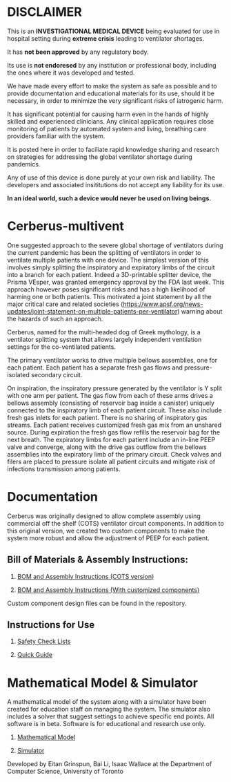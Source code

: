 # DISCLAIMER

This is an **INVESTIGATIONAL MEDICAL DEVICE** being evaluated for use
in hospital setting during **extreme crisis** leading to ventilator
shortages.

It has **not been approved** by any regulatory body.

Its use is **not endoresed** by any institution or professional body,
including the ones where it was developed and tested.

We have made every effort to make the system as safe as possible and to
provide documentation and educational materials for its use, should it be
necessary, in order to minimize the very significant risks of iatrogenic harm.

It has significant potential for causing harm  even in the hands of highly
skilled and experienced clinicians. Any clinical application requires close
monitoring of patients by automated system and living, breathing care providers
familiar with the system.

It is posted here in order to faciliate rapid knowledge sharing and research
on strategies for addressing the global ventilator shortage during pandemics.

Any of use of this device is done purely at your own risk and liability. The
developers and associated insititutions do not accept any liability for its use.

**In an ideal world, such a device would never be used on living beings.**

# Cerberus-multivent

One suggested approach to the severe global shortage of ventilators during the current pandemic has been the splitting of ventilators in order to ventilate multiple patients with one device. The simplest version of this involves simply splitting the inspiratory and expiratory limbs of the circuit into a branch for each patient. Indeed a 3D-printable splitter device, the Prisma VEsper, was granted emergency approval by the FDA last week. This approach however poses significant risks and has a high likelihood of harming one or both patients. This motivated a joint statement by all the major critical
care and related societies (<a href="https://www.apsf.org/news-updates/joint-statement-on-multiple-patients-per-ventilator" rel="nofollow">https://www.apsf.org/news-updates/joint-statement-on-multiple-patients-per-ventilator</a>) warning about the hazards of such an approach.

Cerberus, named for the multi-headed dog of Greek mythology, is a ventilator splitting system that allows largely independent ventilation settings for the co-ventilated patients.

The primary ventilator works to drive multiple bellows assemblies, one for each patient. Each patient has a separate fresh gas flows and pressure-isolated secondary circuit.

On inspiration, the inspiratory pressure generated by the ventilator is Y split with one arm per patient. The gas flow from each of these arms drives a bellows assembly (consisting of reservoir bag inside a canister) uniquely connected to the inspiratory limb of each patient circuit. These also include fresh gas inlets for each patient. There is no sharing of inspiratory gas streams. Each patient receives customized fresh gas mix from an unshared source. During expiration the fresh gas flow refills the reservoir bag for the next breath. The expiratory limbs for each patient include an in-line PEEP valve and converge, along with the drive gas outflow from the bellows assemblies into the expiratory limb of the primary circuit. Check valves and filers are placed to pressure isolate all patient circuits and mitigate risk of infections transmission among patients.

# Documentation
Cerberus was originally designed to allow complete assembly using commercial off the shelf (COTS) ventilator circuit components. In addition to this original version, we created two custom components to make the system more robust and allow the adjustment of PEEP for each patient. 

## Bill of Materials & Assembly Instructions:

1. <a href="https://github.com/tgh-apil/Cerberus-Multivent/blob/master/Documentation/Cerberus%20-%20BOM%20and%20Assembly%20Instructions%20-%20Hospital%20COTS%20Components.pdf" rel="nofollow">BOM and Assembly Instructions (COTS version)</a>

2. <a href="https://github.com/tgh-apil/Cerberus-Multivent/blob/master/Documentation/Cerberus%20-%20BOM%20and%20Assembly%20Instructions%20-%20Micromanufactured%20Components.pdf" rel="nofollow">BOM and Assembly Instructions (With customized components)</a>

Custom component design files can be found in the repository.   

## Instructions for Use

1. <a href="https://github.com/tgh-apil/Cerberus-Multivent/blob/master/Documentation/Cerberus%20-%20Safety%20Check%20Lists.pdf" rel="nofollow">Safety Check Lists</a> 

2. <a href="https://github.com/tgh-apil/Cerberus-Multivent/blob/master/Documentation/Cerberus%20-%20Quick%20Guide.pdf" rel="nofollow">Quick Guide</a> 

# Mathematical Model & Simulator

A mathematical model of the system along with a simulator have been created for education staff on managing the system. The simulator also includes a solver that suggest settings to achieve specific end points. All software is in beta. Software is for educational and research use only.

1. <a href="https://github.com/tgh-apil/Cerberus-Multivent/tree/master/Simulator" rel="nofollow">Mathematical Model</a>

2. <a href="https://ventilator-simulator.now.sh/" rel="nofollow">Simulator</a>  

Developed by Eitan Grinspun, Bai Li, Isaac Wallace at the Department of Computer Science, University of Toronto



